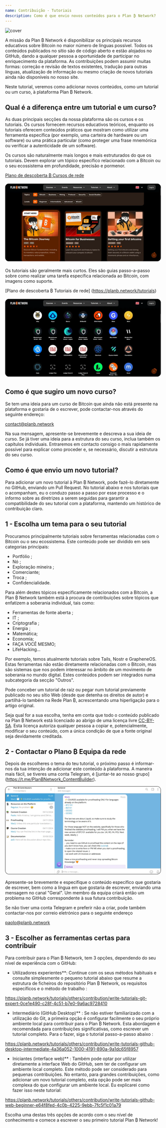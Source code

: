```yaml
---
name: Contribuição - Tutoriais
description: Como é que envio novos conteúdos para o Plan ₿ Network?
---
```

![cover](assets/cover.webp)

A missão da Plan ₿ Network é disponibilizar os principais recursos educativos sobre Bitcoin no maior número de línguas possível. Todos os conteúdos publicados no sítio são de código aberto e estão alojados no GitHub, dando a qualquer pessoa a oportunidade de participar no enriquecimento da plataforma. As contribuições podem assumir muitas formas: correção e revisão de textos existentes, tradução para outras línguas, atualização de informação ou mesmo criação de novos tutoriais ainda não disponíveis no nosso site.

Neste tutorial, veremos como adicionar novos conteúdos, como um tutorial ou um curso, à plataforma Plan ₿ Network.

## Qual é a diferença entre um tutorial e um curso?

As duas principais secções da nossa plataforma são os cursos e os tutoriais. Os cursos fornecem recursos educativos teóricos, enquanto os tutoriais oferecem conteúdos práticos que mostram como utilizar uma ferramenta específica (por exemplo, uma carteira de hardware ou um software) ou uma prática particular (como proteger uma frase mnemónica ou verificar a autenticidade de um software).

Os cursos são naturalmente mais longos e mais estruturados do que os tutoriais. Devem explorar um tópico específico relacionado com a Bitcoin ou o seu ecossistema em profundidade, precisão e pormenor.

[Plano de descoberta ₿ Cursos de rede](https://planb.network/courses)

![TUTO](assets/fr/37.webp)

Os tutoriais são geralmente mais curtos. Eles são guias passo-a-passo sobre como realizar uma tarefa específica relacionada ao Bitcoin, com imagens como suporte.

[Plano de descoberta ₿ Tutoriais de rede] (https://planb.network/tutorials)

![TUTO](assets/fr/38.webp)

## Como é que sugiro um novo curso?

Se tem uma ideia para um curso de Bitcoin que ainda não está presente na plataforma e gostaria de o escrever, pode contactar-nos através do seguinte endereço:

contact@planb.network

Na sua mensagem, apresente-se brevemente e descreva a sua ideia de curso. Se já tiver uma ideia para a estrutura do seu curso, inclua também os capítulos individuais. Entraremos em contacto consigo o mais rapidamente possível para explicar como proceder e, se necessário, discutir a estrutura do seu curso.

## Como é que envio um novo tutorial?

Para adicionar um novo tutorial à Plan ₿ Network, pode fazê-lo diretamente no GitHub, enviando um Pull Request. No tutorial abaixo e nos tutoriais que o acompanham, eu o conduzo passo a passo por esse processo e o informo sobre as diretrizes a serem seguidas para garantir a compatibilidade do seu tutorial com a plataforma, mantendo um histórico de contribuição claro.

## 1 - Escolha um tema para o seu tutorial

Procuramos principalmente tutoriais sobre ferramentas relacionadas com o Bitcoin ou o seu ecossistema. Este conteúdo pode ser dividido em seis categorias principais:


- Portfólio ;
- Nó ;
- Exploração mineira ;
- Comerciante;
- Troca ;
- Confidencialidade.

Para além destes tópicos especificamente relacionados com a Bitcoin, a Plan ₿ Network também está à procura de contribuições sobre tópicos que enfatizem a soberania individual, tais como:


- Ferramentas de fonte aberta ;
- IT ;
- Criptografia ;
- Energia ;
- Matemática;
- Economia;
- FAÇA VOCÊ MESMO;
- LifeHacking...

Por exemplo, temos atualmente tutoriais sobre Tails, Nostr e GrapheneOS. Estas ferramentas não estão diretamente relacionadas com o Bitcoin, mas são sistemas que nos podem interessar no âmbito de um movimento de soberania no mundo digital. Estes conteúdos podem ser integrados numa subcategoria da secção "Outros".

Pode conceber um tutorial de raiz ou pegar num tutorial previamente publicado no seu sítio Web (desde que detenha os direitos de autor) e partilhá-lo também na Rede Plan ₿, acrescentando uma hiperligação para o artigo original.

Seja qual for a sua escolha, tenha em conta que todo o conteúdo publicado na Plan ₿ Network está licenciado ao abrigo de uma licença livre [CC-BY-SA](https://creativecommons.org/licenses/by-sa/4.0/). Esta licença autoriza qualquer pessoa a copiar e, potencialmente, modificar o seu conteúdo, com a única condição de que a fonte original seja devidamente creditada.

## 2 - Contactar o Plano ₿ Equipa da rede

Depois de escolheres o tema do teu tutorial, o próximo passo é informar-nos da tua intenção de adicionar este conteúdo à plataforma. A maneira mais fácil, se tiveres uma conta Telegram, é [juntar-te ao nosso grupo] (https://t.me/PlanBNetwork_ContentBuilder).

![TUTO](assets/fr/39.webp)

Apresente-se brevemente e especifique o conteúdo específico que gostaria de escrever, bem como a língua em que gostaria de escrever, enviando uma mensagem no canal "Geral". Um membro da equipa criará então um problema no GitHub correspondente à sua futura contribuição.

Se não tiver uma conta Telegram e preferir não a criar, pode também contactar-nos por correio eletrónico para o seguinte endereço

paolo@planb.network

## 3 - Escolher as ferramentas certas para contribuir

Para contribuir para o Plan ₿ Network, tem 3 opções, dependendo do seu nível de experiência com o GitHub:


- Utilizadores experientes**: Continue com os seus métodos habituais e consulte simplesmente o pequeno tutorial abaixo que resume a estrutura de ficheiros do repositório Plan ₿ Network, os requisitos específicos e o método de trabalho :

https://planb.network/tutorials/others/contribution/write-tutorials-git-expert-0ce1e490-c28f-4c51-b7e0-9a6ac9728410

- Intermediário (GitHub Desktop)** : Se não estiver familiarizado com a utilização do Git, a primeira opção é configurar facilmente o seu próprio ambiente local para contribuir para o Plan ₿ Network. Esta abordagem é recomendada para contribuições significativas, como escrever um tutorial completo. Para o fazer, siga o tutorial passo-a-passo abaixo :

https://planb.network/tutorials/others/contribution/write-tutorials-github-desktop-intermediate-4a36a052-1000-4191-890a-9a1dc65f8957

- Iniciantes (interface web)** : Também pode optar por utilizar diretamente a interface Web do GitHub, sem ter de configurar um ambiente local completo. Este método pode ser considerado para pequenas contribuições. No entanto, para grandes contribuições, como adicionar um novo tutorial completo, esta opção pode ser mais complexa do que configurar um ambiente local. Eu explicarei como fazer isso neste tutorial:

https://planb.network/tutorials/others/contribution/write-tutorials-github-web-beginner-e64f8fed-4c0b-4225-9ebb-7fc5f1c01a79

Escolha uma destas três opções de acordo com o seu nível de conhecimento e comece a escrever o seu primeiro tutorial Plan ₿ Network!